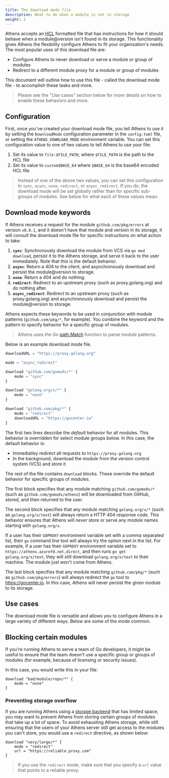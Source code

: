 ```yaml
---
title: The download mode file
description: What to do when a module is not in storage
weight: 1
---
```


Athens accepts an [HCL](https://github.com/hashicorp/hcl) formatted file that has instructions for how it should behave when a module@version isn't found in its storage. This functionality gives Athens the flexibility configure Athens to fit your organization's needs. The most popular uses of this download file are:

- Configure Athens to never download or serve a module or group of modules
- Redirect to a different module proxy for a module or group of modules

This document will outline how to use this file - called the download mode file - to accomplish these tasks and more.

>Please see the "Use cases" section below for more details on how to enable these behaviors and more.

## Configuration

First, once you've created your download mode file, you tell Athens to use it by setting the `DownloadMode` configuration parameter in the `config.toml` file, or setting the `ATHENS_DOWNLOAD_MODE` environment variable. You can set this configuration value to one of two values to tell Athens to use your file:

1. Set its value to `file:$FILE_PATH`, where `$FILE_PATH` is the path to the HCL file
2. Set its value to `custom$BASE_64` where `$BASE_64` is the base64 encoded HCL file

>Instead of one of the above two values, you can set this configuration to `sync`, `async`, `none`, `redirect`, or `async_redirect`. If you do, the download mode will be set globally rather than for specific sub-groups of modules. See below for what each of these values mean.

## Download mode keywords

If Athens receives a request for the module `github.com/pkg/errors` at version `v0.8.1`, and it doesn't have that module and version in its storage, it will consult the download mode file for specific instructions on what action to take:

1. **`sync`**: Synchronously download the module from VCS via `go mod download`, persist it to the Athens storage, and serve it back to the user immediately. Note that this is the default behavior.
2. **`async`**: Return a 404 to the client, and asynchronously download and persist the module@version to storage.
3. **`none`**: Return a 404 and do nothing.
4. **`redirect`**: Redirect to an upstream proxy (such as proxy.golang.org) and do nothing after.
5. **`async_redirect`**: Redirect to an upstream proxy (such as proxy.golang.org) and asynchronously download and persist the module@version to storage.

Athens expects these keywords to be used in conjunction with module patterns (`github.com/pkg/*`, for example). You combine the keyword and the pattern to specify behavior for a specific group of modules.

>Athens uses the Go [path.Match](https://golang.org/pkg/path/#Match) function to parse module patterns.

Below is an example download mode file.

```javascript
downloadURL = "https://proxy.golang.org"

mode = "async_redirect"

download "github.com/gomods/*" {
    mode = "sync"
}

download "golang.org/x/*" {
    mode = "none"
}

download "github.com/pkg/*" {
    mode = "redirect"
    downloadURL = "https://gocenter.io"
}
```

The first two lines describe the _default_ behavior for all modules. This behavior is overridden for select module groups below. In this case, the default behavior is:

- Immediatley redirect all requests to `https://proxy.golang.org`
- In the background, download the module from the version control system (VCS) and store it

The rest of the file contains `download` blocks. These override the default behavior for specific groups of modules.

The first block specifies that any module matching `github.com/gomods/*` (such as `github.com/gomods/athens`) will be downloaded from GitHub, stored, and then returned to the user.

The second block specifies that any module matching `golang.org/x/*` (such as `golang.org/x/text`) will always return a HTTP 404 response code. This behavior ensures that Athens will _never_ store or serve any module names starting with `golang.org/x`.

If a user has their `GOPROXY` environment variable set with a comma separated list, their `go` command line tool will always try the option next in the list. For example, if a user has their `GOPROXY` environment variable set to `https://athens.azurefd.net,direct`, and then runs `go get golang.org/x/text`, they will still download `golang.org/x/text` to their machine. The module just won't come from Athens.

The last block specifies that any module matching `github.com/pkg/*` (such as `github.com/pkg/errors`) will always redirect the `go` tool to https://gocenter.io. In this case, Athens will never persist the given module to its storage.

## Use cases

The download mode file is versatile and allows you to configure Athens in a large variety of different ways. Below are some of the mode common.

## Blocking certain modules

If you're running Athens to serve a team of Go developers, it might be useful to ensure that the team doesn't use a specific group or groups of modules (for example, because of licensing or security issues).

In this case, you would write this in your file:

```hcl
download "bad/module/repo/*" {
    mode = "none"
}
```

### Preventing storage overflow

If you are running Athens using a [storage backend](./storage) that has limited space, you may want to prevent Athens from storing certain groups of modules that take up a lot of space. To avoid exhausting Athens storage, while still ensuring that the users of your Athens server still get access to the modules you can't store, you would use a `redirect` directive, as shown below:

```hcl
download "very/large/*" {
    mode = "redirect"
    url = "https://reliable.proxy.com"
}
```

>If you use the `redirect` mode, make sure that you specify a `url` value that points to a reliable proxy.
